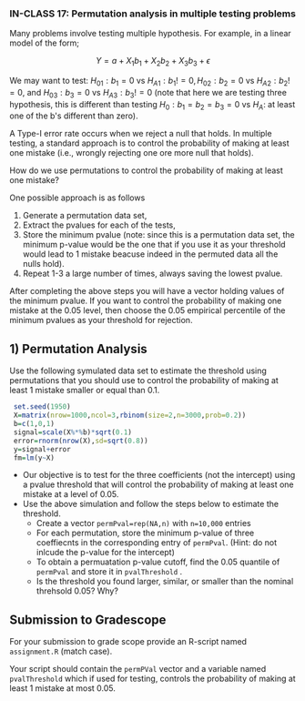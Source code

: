  ### IN-CLASS 17: Permutation analysis in multiple testing problems 

Many problems involve testing multiple hypothesis. For example, in a linear model of the form;

```math
Y = a + X_1b_1 + X_2b_2 + X_3b_3 + \epsilon
```

We may want to test: $`H_{01}: b_1 = 0`$ vs $`H_{A1}: b_1!=0, H_{02}: b_2=0`$ vs $`H_{A2}: b_2!=0`$, and $`H_{03}: b_3=0`$ vs $`H_{A3}: b_3!=0`$ (note that here we are testing three hypothesis, this is different than testing  $`H_0: b_1=b_2=b_3=0`$ vs $`H_A`$: at least one of the b's different than zero).

A Type-I error rate occurs when we reject a null that holds. In multiple testing, a standard approach is to control the probability of making at least one mistake (i.e., wrongly rejecting one ore more null that holds). 

How do we use permutations to control the probability of making at least one mistake? 

One possible approach is as follows

  1) Generate a permutation data set,
  2) Extract the pvalues for each of the tests,
  3) Store the minimum pvalue (note: since this is a permutation data set, the minimum p-value would be the one that if you use it as your threshold would lead to 1 mistake beacuse indeed in the permuted data all the nulls hold).
  4) Repeat 1-3 a large number of times, always saving the lowest pvalue.

After completing the above steps you will have a vector holding values of the minimum pvalue. If you want to control the probability of making one mistake at the 0.05 level, then choose the 0.05 empirical percentile of the minimum pvalues as your threshold for rejection.

## 1) Permutation Analysis

Use the following symulated data set to estimate the threshold using permutations that you should use to control the probability of making at least 1 mistake smaller or equal than 0.1.

```r 
 set.seed(1950)
 X=matrix(nrow=1000,ncol=3,rbinom(size=2,n=3000,prob=0.2))
 b=c(1,0,1)
 signal=scale(X%*%b)*sqrt(0.1)
 error=rnorm(nrow(X),sd=sqrt(0.8))
 y=signal+error
 fm=lm(y~X)
```

- Our objective is to test for the three coefficients (not the intercept) using a pvalue threshold that will control the probability of making at least one mistake at a level of 0.05.
- Use the above simulation and  follow the steps below to estimate the threshold.
     - Create a vector `permPval=rep(NA,n)` with `n=10,000` entries
     - For each permutation, store the minimum p-value of three coeffiecnts in the corresponding entry of `permPval`. (Hint: do not inlcude the p-value for the intercept)
     - To obtain a permuatation p-value cutoff, find the 0.05 quantile of `permPval` and store it in `pvalThreshold` .
     - Is the threshold you found larger, similar, or smaller than the nominal threhsold 0.05? Why?

## Submission to Gradescope

For your submission to grade scope provide an R-script named `assignment.R` (match case).

Your script should contain the `permPVal` vector and a variable named `pvalThreshold` which if used for testing, controls the probability of making at least 1 mistake at most 0.05.



